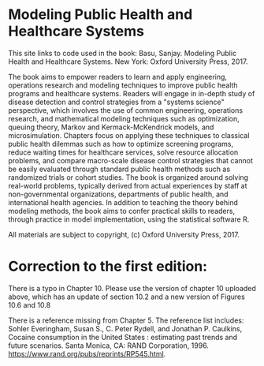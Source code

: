 # Modeling Public Health and Healthcare Systems

This site links to code used in the book:
Basu, Sanjay. Modeling Public Health and Healthcare Systems. New York: Oxford University Press, 2017.

The book aims to empower readers to learn and apply engineering, operations research and modeling techniques to improve public health programs and healthcare systems. Readers will engage in in-depth study of disease detection and control strategies from a "systems science" perspective, which involves the use of common engineering, operations research, and mathematical modeling techniques such as optimization, queuing theory, Markov and Kermack-McKendrick models, and microsimulation. Chapters focus on applying these techniques to classical public health dilemmas such as how to optimize screening programs, reduce waiting times for healthcare services, solve resource allocation problems, and compare macro-scale disease control strategies that cannot be easily evaluated through standard public health methods such as randomized trials or cohort studies. The book is organized around solving real-world problems, typically derived from actual experiences by staff at non-governmental organizations, departments of public health, and international health agencies. In addition to teaching the theory behind modeling methods, the book aims to confer practical skills to readers, through practice in model implementation, using the statistical software R. 

All materials are subject to copyright, (c) Oxford University Press, 2017.

# Correction to the first edition: 
There is a typo in Chapter 10. Please use the version of chapter 10 uploaded above, which has an update of section 10.2 and a new version of Figures 10.6 and 10.8

There is a reference missing from Chapter 5. The reference list includes:
Sohler Everingham, Susan S., C. Peter Rydell, and Jonathan P. Caulkins, Cocaine consumption in the United States : estimating past trends and future scenarios. Santa Monica, CA: RAND Corporation, 1996. https://www.rand.org/pubs/reprints/RP545.html. 
